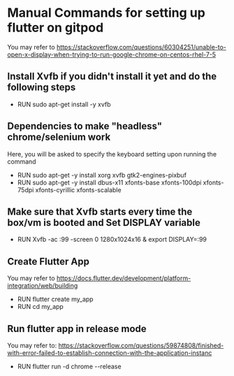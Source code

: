 # Manual Commands for setting up flutter on gitpod
You may refer to https://stackoverflow.com/questions/60304251/unable-to-open-x-display-when-trying-to-run-google-chrome-on-centos-rhel-7-5
 ## Install Xvfb if you didn't install it yet and do the following steps
 - RUN sudo apt-get install -y xvfb
 
 ## Dependencies to make "headless" chrome/selenium work
 Here, you will be asked to specify the keyboard setting upon running the command
 - RUN sudo apt-get -y install xorg xvfb gtk2-engines-pixbuf
 - RUN sudo apt-get -y install dbus-x11 xfonts-base xfonts-100dpi xfonts-75dpi xfonts-cyrillic xfonts-scalable
 
 ## Make sure that Xvfb starts every time the box/vm is booted and Set DISPLAY variable
 - RUN Xvfb -ac :99 -screen 0 1280x1024x16 &
       export DISPLAY=:99
 
 ## Create Flutter App
 You may refer to https://docs.flutter.dev/development/platform-integration/web/building
 - RUN flutter create my_app
 - RUN cd my_app
 ## Run flutter app in release mode
 You may refer to: https://stackoverflow.com/questions/59874808/finished-with-error-failed-to-establish-connection-with-the-application-instanc
 - RUN flutter run -d chrome --release
